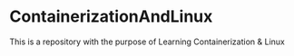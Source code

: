 # ContainerizationAndLinux
 This is a repository with the purpose of Learning Containerization & Linux
